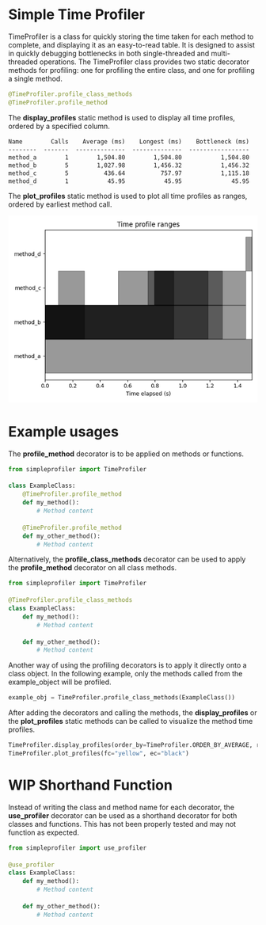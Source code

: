 # Simple Time Profiler

TimeProfiler is a class for quickly storing the time taken for each method to complete, and displaying it as an easy-to-read table. It is designed to assist in quickly debugging bottlenecks in both single-threaded and multi-threaded operations. The TimeProfiler class provides two static decorator methods for profiling: one for profiling the entire class, and one for profiling a single method.

```python
@TimeProfiler.profile_class_methods
@TimeProfiler.profile_method
```

The **display_profiles** static method is used to display all time profiles, ordered by a specified column.

```
Name        Calls    Average (ms)    Longest (ms)    Bottleneck (ms)
--------  -------  --------------  --------------  -----------------
method_a        1        1,504.80        1,504.80           1,504.80
method_b        5        1,027.98        1,456.32           1,456.32
method_c        5          436.64          757.97           1,115.18
method_d        1           45.95           45.95              45.95
```

The **plot_profiles** static method is used to plot all time profiles as ranges, ordered by earliest method call.

![plot_profiles example figure](/assets/images/example_fig.png)

# Example usages

The **profile_method** decorator is to be applied on methods or functions.

```python
from simpleprofiler import TimeProfiler
    
class ExampleClass:
    @TimeProfiler.profile_method
    def my_method():
        # Method content

    @TimeProfiler.profile_method
    def my_other_method():
        # Method content
```

Alternatively, the **profile_class_methods** decorator can be used to apply the **profile_method** decorator on all class methods.

```python
from simpleprofiler import TimeProfiler

@TimeProfiler.profile_class_methods
class ExampleClass:
    def my_method():
        # Method content

    def my_other_method():
        # Method content
```

Another way of using the profiling decorators is to apply it directly onto a class object. In the following example, only the methods called from the example_object will be profiled.

```python
example_obj = TimeProfiler.profile_class_methods(ExampleClass())
```

After adding the decorators and calling the methods, the **display_profiles** or the **plot_profiles** static methods can be called to visualize the method time profiles.

```python
TimeProfiler.display_profiles(order_by=TimeProfiler.ORDER_BY_AVERAGE, reverse=False, full_name=True)
TimeProfiler.plot_profiles(fc="yellow", ec="black")
```

# WIP Shorthand Function

Instead of writing the class and method name for each decorator, the **use_profiler** decorator can be used as a shorthand decorator for both classes and functions. This has not been properly tested and may not function as expected.

```python
from simpleprofiler import use_profiler

@use_profiler
class ExampleClass:
    def my_method():
        # Method content

    def my_other_method():
        # Method content
```